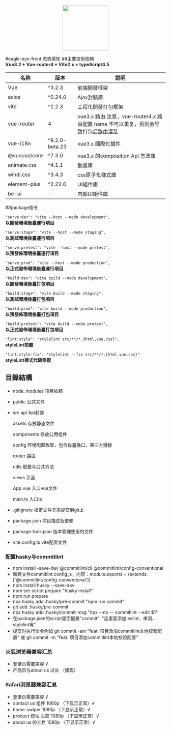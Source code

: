 <p align="center">
  <img width="144px" src="https://lianantech.com/commonImg/mail/hermit-logo.png" />
</p>

#eagle-eye-front 态势感知
##主要技術依賴  
**Vue3.2 + Vue-router4 + Vite2.x + typeScript4.5**

|  名称   |  版本   | 説明                                                       |
|  ---- |  ----  |----------------------------------------------------------|
|  Vue |  ^3.2.3  | 前端開發框架                                                   |  
|  axios |  ^0.24.0  | Ajax封裝庫                                                  |
|  vite |  ^2.2.3  | 工程化開發打包框架                                                |
|  vue-router |  4  | vue3.x 路由  注意，vue-router4.x 路由配置 name 不可以重复，否则会导致打包后路由混乱 |
|  vue-i18n |  ^9.2.0-beta.23  | vue3.x 國際化插件                                             |
|  @vueuse/core |  ^7.3.0  | vue3.x 的composition Api 方法庫                              |
|  animate.css |  ^4.1.1  | 動畫庫                                                      |
|  windi.css | ^3.4.3  | css原子化樣式庫                                                |
|  element-plus |  ^2.22.0  | UI組件庫                                                    |
|  be-ui |  -  | 内部UI組件庫                                                  |
##package指令

`"serve:dev": "vite --host --mode development",`  
**以開發環境後臺運行項目**  

`"serve:stage": "vite --host --mode staging",`  
**以測試環境後臺運行項目**  

`"serve:pretest": "vite --host --mode pretest",`  
**以預發佈環境後臺運行項目**  

`"serve:prod": "vite --host --mode production",`  
**以正式發佈環境後臺運行項目**  

`"build:dev": "vite build --mode development",`  
**以開發環境後臺打包項目**

`"build:stage": "vite build --mode staging",`  
**以測試環境後臺打包項目**

`"build:prod": "vite build --mode production",`  
**以預發佈環境後臺打包項目**

`"build:pretest": "vite build --mode pretest",`  
**以正式發佈環境後臺打包項目**  

`"lint:style": "stylelint src/**/*.{html,vue,css}",`  
**styleLint校驗**  

`"lint:style-fix": "stylelint --fix src/**/*.{html,vue,css}"`  
**styleLint樣式代碼修復**  

## 目錄結構
* node_modules  項目依賴
* public 公共文件
* src 
  api  Api封裝

  assets  存放静态文件

  components 存放公用组件

  config  环境配置枚舉，包含後臺幾口，第三方鏈接  

  router  路由

  utils  配置与公共方法  

  views  页面  

  App.vue 入口vue文件

  main.ts  入口ts

* .gitignore 指定文件无需提交到git上

* package.json 项目描述及依赖

* package-lock.json 版本管理使用的文件

* vite.config.ts vite配置文件

### 配置hasky与commitlint
* npm install -save-dev @commitlint/cli @commitlint/config-conventional
* 新建文件commitlint.config.js，内容：module.exports = {extends: ['@commitlint/config-conventional']}
* npm install husky --save-dev
* npm set-script prepare "husky install"
* npm run prepare
* npx husky add .husky/pre-commit "npm run commit"
* git add .husky/pre-commit
* npx husky add .husky/commit-msg "npx --no -- commitlint --edit $1"
* 在package.json的script里面配置"commit": "这里面添加 eslint、单测、stylelint等"
* 提交时执行命令例如 git commit -am "feat: 项目添加commitlint本地校验配置" 或 git commit -m "feat: 项目添加commitlint本地校验配置"


### 火狐浏览器兼容汇总
* 登录页需要兼容  √
* 产品页与about us 过长 （偶现）
### Safari浏览器兼容汇总
* 登录页需要兼容  √
* contact us 组件 1080p （下显示正常）√
* home-swiper 1080p （下显示正常）√
* product 模块 头部 1080p （下显示正常）√
* about us 的三栏 1080p （下显示正常）√